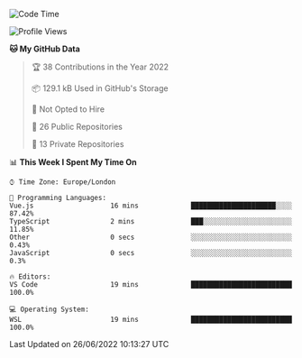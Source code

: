 <!--START_SECTION:waka-->
![Code Time](http://img.shields.io/badge/Code%20Time-219%20hrs%207%20mins-blue)

![Profile Views](http://img.shields.io/badge/Profile%20Views-0-blue)

**🐱 My GitHub Data** 

> 🏆 38 Contributions in the Year 2022
 > 
> 📦 129.1 kB Used in GitHub's Storage 
 > 
> 🚫 Not Opted to Hire
 > 
> 📜 26 Public Repositories 
 > 
> 🔑 13 Private Repositories  
 > 
📊 **This Week I Spent My Time On** 

```text
⌚︎ Time Zone: Europe/London

💬 Programming Languages: 
Vue.js                   16 mins             █████████████████████░░░░   87.42% 
TypeScript               2 mins              ███░░░░░░░░░░░░░░░░░░░░░░   11.85% 
Other                    0 secs              ░░░░░░░░░░░░░░░░░░░░░░░░░   0.43% 
JavaScript               0 secs              ░░░░░░░░░░░░░░░░░░░░░░░░░   0.3%

🔥 Editors: 
VS Code                  19 mins             █████████████████████████   100.0%

💻 Operating System: 
WSL                      19 mins             █████████████████████████   100.0%

```


 Last Updated on 26/06/2022 10:13:27 UTC
<!--END_SECTION:waka-->